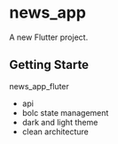 # news_app

A new Flutter project.

## Getting Starte
news_app_fluter
- api
- bolc state management
- dark and light theme
- clean architecture
